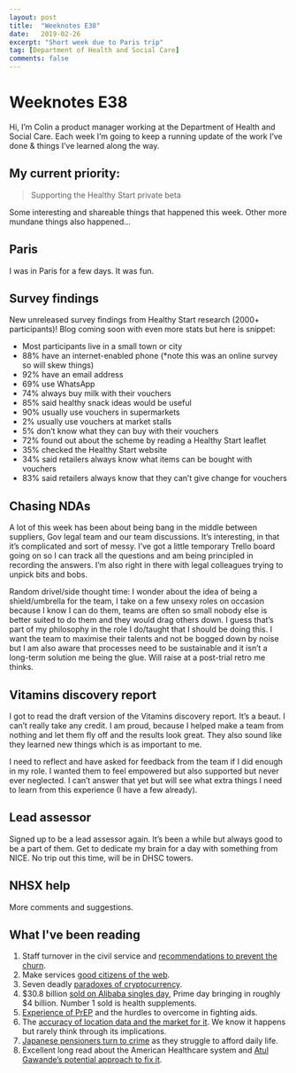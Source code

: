 ```yaml
---
layout: post
title:  "Weeknotes E38"
date:   2019-02-26
excerpt: "Short week due to Paris trip"
tag: [Department of Health and Social Care]
comments: false
---
```


# Weeknotes E38
Hi, I’m Colin a product manager working at the Department of Health and Social Care. Each week I’m going to keep a running update of the work I’ve done & things I’ve learned along the way.

## My current priority:
> Supporting the Healthy Start private beta

Some interesting and shareable things that happened this week. Other more mundane things also happened…

## Paris
I was in Paris for a few days. It was fun.

## Survey findings
New unreleased survey findings from Healthy Start research (2000+ participants)! Blog coming soon with even more stats but here is snippet:
- Most participants live in a small town or city
- 88% have an internet-enabled phone (*note this was an online survey so will skew things)
- 92% have an email address
- 69% use WhatsApp
- 74% always buy milk with their vouchers
- 85% said healthy snack ideas would be useful
- 90% usually use vouchers in supermarkets
- 2% usually use vouchers at market stalls
- 5% don’t know what they can buy with their vouchers
- 72% found out about the scheme by reading a Healthy Start leaflet
- 35% checked the Healthy Start website
- 34% said retailers always know what items can be bought with vouchers
- 83% said retailers always know that they can’t give change for vouchers

## Chasing NDAs
A lot of this week has been about being bang in the middle between suppliers, Gov legal team and our team discussions. It’s interesting, in that it’s complicated and sort of messy. I’ve got a little temporary Trello board going on so I can track all the questions and am being principled in recording the answers. I’m also right in there with legal colleagues trying to unpick bits and bobs.

Random drivel/side thought time: I wonder about the idea of being a shield/umbrella for the team, I take on a few unsexy roles on occasion because I know I can do them, teams are often so small nobody else is better suited to do them and they would drag others down. I guess that’s part of my philosophy in the role I do/taught that I should be doing this. I want the team to maximise their talents and not be bogged down by noise but I am also aware that processes need to be sustainable and it isn’t a long-term solution me being the glue. Will raise at a post-trial retro me thinks. 

## Vitamins discovery report
I got to read the draft version of the Vitamins discovery report. It’s a beaut. I can’t really take any credit. I am proud, because I helped make a team from nothing and let them fly off and the results look great. They also sound like they learned new things which is as important to me.

I need to reflect and have asked for feedback from the team if I did enough in my role. I wanted them to feel empowered but also supported but never ever neglected. I can’t answer that yet but will see what extra things I need to learn from this experience (I have a few already).

## Lead assessor
Signed up to be a lead assessor again. It’s been a while but always good to be a part of them. Get to dedicate my brain for a day with something from NICE. No trip out this time, will be in DHSC towers.

## NHSX help
More comments and suggestions.

## What I've been reading
1. Staff turnover in the civil service and [recommendations to prevent the churn](https://apolitical.co/solution_article/staff-turnover-is-on-the-rise-heres-how-governments-can-prevent-it/).
2. Make services [good citizens of the web](http://mrdudders.posthaven.com/should-we-measure-if-a-digital-service-is-a-good-citizen-of-the-web).
3. Seven deadly [paradoxes of cryptocurrency](https://bankunderground.co.uk/2018/11/13/the-seven-deadly-paradoxes-of-cryptocurrency/).
4. $30.8 billion [sold on Alibaba singles day](https://www.buzzfeednews.com/article/leticiamiranda/alibaba-singles-day-2018-most-popular-items-china), Prime day bringing in roughly $4 billion. Number 1 sold is health supplements. 
5. [Experience of PrEP](https://apolitical.co/solution_article/new-drugs-stop-hiv-transmission-but-inequality-is-limiting-their-impact/) and the hurdles to overcome in fighting aids.
6. The [accuracy of location data and the market for it](https://www.nytimes.com/interactive/2018/12/10/business/location-data-privacy-apps.html). We know it happens but rarely think through its implications.
7. [Japanese pensioners turn to crime](https://www.bbc.co.uk/news/stories-47033704) as they struggle to afford daily life.
8. Excellent long read about the American Healthcare system and [Atul Gawande’s potential approach to fix it](https://qz.com/work/1481224/the-most-screwed-up-employee-perk-in-america-and-the-man-who-just-might-fix-it/).
